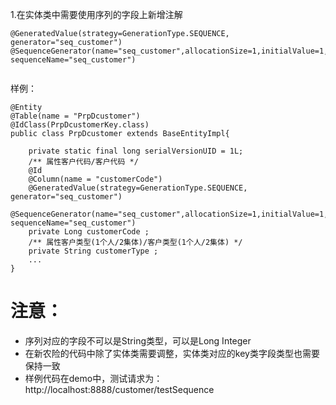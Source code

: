 1.在实体类中需要使用序列的字段上新增注解
```
@GeneratedValue(strategy=GenerationType.SEQUENCE, generator="seq_customer")
@SequenceGenerator(name="seq_customer",allocationSize=1,initialValue=1, sequenceName="seq_customer")
	
```
样例：
```
@Entity
@Table(name = "PrpDcustomer")
@IdClass(PrpDcustomerKey.class)
public class PrpDcustomer extends BaseEntityImpl{

	private static final long serialVersionUID = 1L;
	/** 属性客户代码/客户代码 */
	@Id
	@Column(name = "customerCode")
	@GeneratedValue(strategy=GenerationType.SEQUENCE, generator="seq_customer")
	@SequenceGenerator(name="seq_customer",allocationSize=1,initialValue=1, sequenceName="seq_customer")
	private Long customerCode ;
	/** 属性客户类型(1个人/2集体)/客户类型(1个人/2集体) */
	private String customerType ;
	...
}
```
# 注意：
- 序列对应的字段不可以是String类型，可以是Long Integer
- 在新农险的代码中除了实体类需要调整，实体类对应的key类字段类型也需要保持一致
- 样例代码在demo中，测试请求为：http://localhost:8888/customer/testSequence